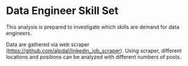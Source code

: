 # Data Engineer Skill Set

This analysis is prepared to investigate which skills are demand for data engineers. 

Data are gathered via web scraper (https://github.com/alpdal/linkedin_job_scraper). 
Using scraper, different locations and positions can be analyzed with different numbers of posts.
